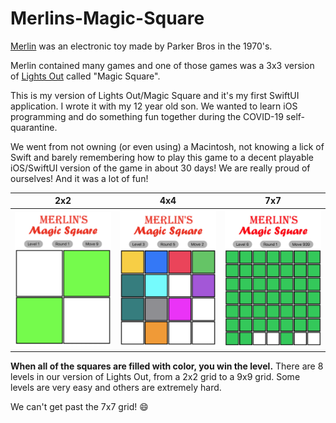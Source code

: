 # Merlins-Magic-Square

[Merlin](http://www.theelectronicwizard.com) was an electronic toy made by Parker Bros in the 1970's.  

Merlin contained many games and one of those games was a 3x3 version of [Lights Out](https://en.wikipedia.org/wiki/Lights_Out_(game)) called "Magic Square".

This is my version of Lights Out/Magic Square and it's my first SwiftUI application.  I wrote it with my 12 year old son.
We wanted to learn iOS programming and do something fun together during the COVID-19 self-quarantine.

We went from not owning (or even using) a Macintosh, not knowing a lick of Swift and barely remembering how to play this game to a decent playable iOS/SwiftUI version of the game in about 30 days!  We are really proud of ourselves!  And it was a lot of fun!

2x2 | 4x4 | 7x7
-- | -- | --
<img alt="merlins-magic-square-level-3" src="https://raw.githubusercontent.com/AlfredBr/merlins-magic-square/master/MerlinsMagicSquare-Level2.png" /> | <img alt="merlins-magic-square-level-2" src="https://raw.githubusercontent.com/AlfredBr/merlins-magic-square/master/MerlinsMagicSquare-Level3.png" /> | <img alt="merlins-magic-square-level-6" src="https://raw.githubusercontent.com/AlfredBr/merlins-magic-square/master/MerlinsMagicSquare-Level6.png" />

**When all of the squares are filled with color, you win the level.**
There are 8 levels in our version of Lights Out, from a 2x2 grid to a 9x9 grid.  Some levels are very easy and others are extremely hard.

We can't get past the 7x7 grid! :smile:

